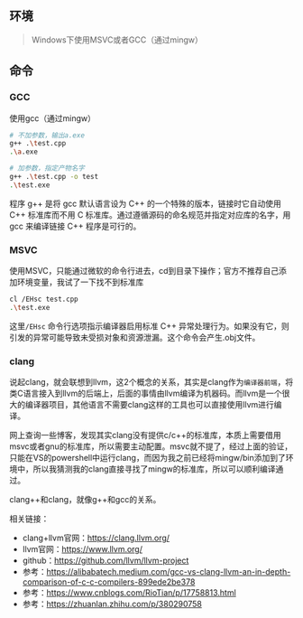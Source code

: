 ## 环境

> Windows下使用MSVC或者GCC（通过mingw）


## 命令

### GCC
使用gcc（通过mingw）
```sh
# 不加参数，输出a.exe
g++ .\test.cpp
.\a.exe

# 加参数，指定产物名字
g++ .\test.cpp -o test
.\test.exe
```

程序 g++ 是将 gcc 默认语言设为 C++ 的一个特殊的版本，链接时它自动使用 C++ 标准库而不用 C 标准库。通过遵循源码的命名规范并指定对应库的名字，用 gcc 来编译链接 C++ 程序是可行的。

### MSVC
使用MSVC，只能通过微软的命令行进去，cd到目录下操作；官方不推荐自己添加环境变量，我试了一下找不到标准库
```sh
cl /EHsc test.cpp
.\test.exe
```

这里`/EHsc` 命令行选项指示编译器启用标准 C++ 异常处理行为。如果没有它，则引发的异常可能导致未受损对象和资源泄漏。这个命令会产生.obj文件。

### clang

说起clang，就会联想到llvm，这2个概念的关系，其实是clang作为`编译器前端`，将类C语言接入到llvm的后端上，后面的事情由llvm编译为机器码。而llvm是一个很大的编译器项目，其他语言不需要clang这样的工具也可以直接使用llvm进行编译。

网上查询一些博客，发现其实clang没有提供c/c++的标准库，本质上需要借用msvc或者gnu的标准库，所以需要主动配置。msvc就不提了，经过上面的验证，只能在VS的powershell中运行clang，而因为我之前已经将mingw/bin添加到了环境中，所以我猜测我的clang直接寻找了mingw的标准库，所以可以顺利编译通过。

clang++和clang，就像g++和gcc的关系。

相关链接：
- clang+llvm官网：<https://clang.llvm.org/>
- llvm官网：<https://www.llvm.org/>
- github：<https://github.com/llvm/llvm-project>
- 参考：<https://alibabatech.medium.com/gcc-vs-clang-llvm-an-in-depth-comparison-of-c-c-compilers-899ede2be378>
- 参考：<https://www.cnblogs.com/RioTian/p/17758813.html>
- 参考：<https://zhuanlan.zhihu.com/p/380290758>